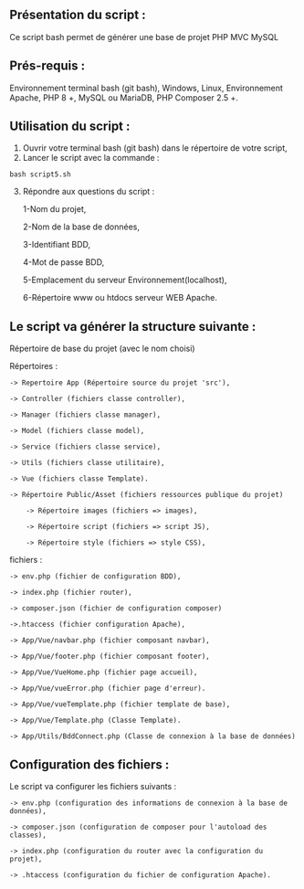 ## Présentation du script :
Ce script bash permet de générer une base de projet PHP MVC MySQL
## Prés-requis : 
Environnement terminal bash (git bash),
Windows, Linux,
Environnement Apache, PHP 8 +, MySQL ou MariaDB,
PHP Composer 2.5 +.
## Utilisation du script :
1. Ouvrir votre terminal bash (git bash) dans le répertoire de votre script,
2. Lancer le script avec la commande :
```
bash script5.sh
```
3. Répondre aux questions du script :

	1-Nom du projet,
   
	2-Nom de la base de données,
   
	3-Identifiant BDD,
   
   	4-Mot de passe BDD,
   
   	5-Emplacement du serveur Environnement(localhost),
   
   	6-Répertoire www ou htdocs serveur WEB Apache.
## Le script va générer la structure suivante :
Répertoire de base du projet (avec le nom choisi)

Répertoires :

	-> Repertoire App (Répertoire source du projet 'src'),

	-> Controller (fichiers classe controller),

	-> Manager (fichiers classe manager),

	-> Model (fichiers classe model),

	-> Service (fichiers classe service),

	-> Utils (fichiers classe utilitaire),

	-> Vue (fichiers classe Template).

	-> Répertoire Public/Asset (fichiers ressources publique du projet)

		-> Répertoire images (fichiers => images),

		-> Répertoire script (fichiers => script JS),

		-> Répertoire style (fichiers => style CSS),

fichiers :

	-> env.php (fichier de configuration BDD),

	-> index.php (fichier router),

  	-> composer.json (fichier de configuration composer)

	->.htaccess (fichier configuration Apache),

	-> App/Vue/navbar.php (fichier composant navbar),

	-> App/Vue/footer.php (fichier composant footer),

	-> App/Vue/VueHome.php (fichier page accueil),

	-> App/Vue/vueError.php (fichier page d'erreur).

	-> App/Vue/vueTemplate.php (fichier template de base),

	-> App/Vue/Template.php (Classe Template).

	-> App/Utils/BddConnect.php (Classe de connexion à la base de données)

## Configuration des fichiers :
Le script va configurer les fichiers suivants :

	-> env.php (configuration des informations de connexion à la base de données),

	-> composer.json (configuration de composer pour l'autoload des classes),

	-> index.php (configuration du router avec la configuration du projet),

	-> .htaccess (configuration du fichier de configuration Apache).
